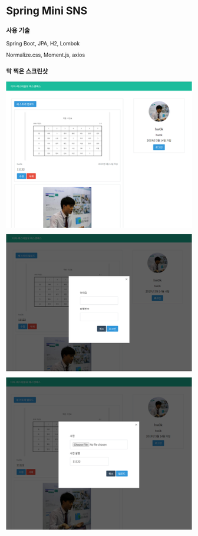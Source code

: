 # Spring Mini SNS


### 사용 기술

Spring Boot, JPA, H2, Lombok

Normalize.css, Moment.js, axios


### 막 찍은 스크린샷

![스샷1](1.png)

![스샷2](2.png)

![스샷3](3.png)
